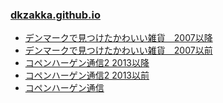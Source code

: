 ### [dkzakka.github.io](https://dkzakka.github.io/)


* [デンマークで見つけたかわいい雑貨　2007以降](http://dkzakka.blog.shinobi.jp/)
* [デンマークで見つけたかわいい雑貨　2007以前](https://dkzakka.exblog.jp/)
* [コペンハーゲン通信2 2013以降](https://dkcph.blogspot.com/)
* [コペンハーゲン通信2 2013以前](http://lentelente.blog.shinobi.jp/)
* [コペンハーゲン通信](https://blog.goo.ne.jp/lentelentechunkokko)

  
<!--
**dkzakka/dkzakka** is a ✨ _special_ ✨ repository because its `README.md` (this file) appears on your GitHub profile.

Here are some ideas to get you started:

- 🔭 I’m currently working on ...
- 🌱 I’m currently learning ...
- 👯 I’m looking to collaborate on ...
- 🤔 I’m looking for help with ...
- 💬 Ask me about ...
- 📫 How to reach me: ...
- 😄 Pronouns: ...
- ⚡ Fun fact: ...
-->
